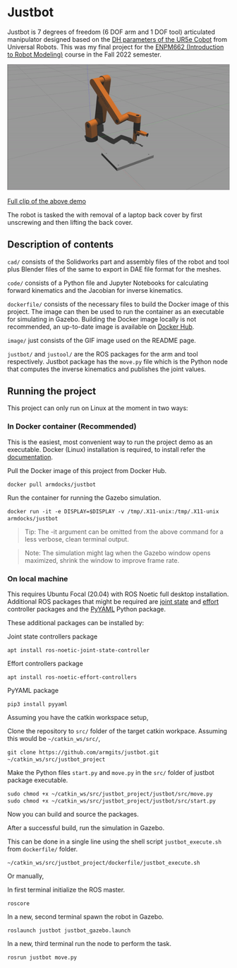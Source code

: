 # Justbot
Justbot is 7 degrees of freedom (6 DOF arm and 1 DOF tool) articulated manipulator designed based on the [DH parameters of the UR5e Cobot](https://www.universal-robots.com/articles/ur/application-installation/dh-parameters-for-calculations-of-kinematics-and-dynamics/#:~:text=0%2C%200%2C%20%2D0.02%5D-,UR5e,-Kinematics) from Universal Robots. This was my final project for the [ENPM662 (Introduction to Robot Modeling)](https://app.testudo.umd.edu/soc/search?courseId=ENPM662&sectionId=&termId=202308&_openSectionsOnly=on&creditCompare=&credits=&courseLevelFilter=ALL&instructor=&_facetoface=on&_blended=on&_online=on&courseStartCompare=&courseStartHour=&courseStartMin=&courseStartAM=&courseEndHour=&courseEndMin=&courseEndAM=&teachingCenter=ALL&_classDay1=on&_classDay2=on&_classDay3=on&_classDay4=on&_classDay5=on) course in the Fall 2022 semester.

<p align="center"><img src="./image/justbot.gif"></p>

[Full clip of the above demo](https://drive.google.com/file/d/1GjaewmEU0MJf0c27nm_vdGoYoIf93K8t/view)

The robot is tasked the with removal of a laptop back cover by first unscrewing and then lifting the back cover.

## Description of contents
`cad/` consists of the Solidworks part and assembly files of the robot and tool plus Blender files of the same to export in DAE file format for the meshes.

`code/` consists of a Python file and Jupyter Notebooks for calculating forward kinematics and the Jacobian for inverse kinematics.

`dockerfile/` consists of the necessary files to build the Docker image of this project. The image can then be used to run the container as an executable for simulating in Gazebo. Building the Docker image locally is not recommended, an up-to-date image is available on [Docker Hub](https://hub.docker.com/r/armdocks/justbot).

`image/` just consists of the GIF image used on the README page.

`justbot/` and `justool/` are the ROS packages for the arm and tool respectively. Justbot package has the `move.py` file which is the Python node that computes the inverse kinematics and publishes the joint values.

## Running the project
This project can only run on Linux at the moment in two ways:
### In Docker container (Recommended)
This is the easiest, most convenient way to run the project demo as an executable. Docker (Linux) installation is required, to install refer the [documentation](https://docs.docker.com/engine/install/).

Pull the Docker image of this project from Docker Hub.
```
docker pull armdocks/justbot
```

Run the container for running the Gazebo simulation.
```
docker run -it -e DISPLAY=$DISPLAY -v /tmp/.X11-unix:/tmp/.X11-unix armdocks/justbot
```
>Tip: The -it argument can be omitted from the above command for a less verbose, clean terminal output.

>Note: The simulation might lag when the Gazebo window opens maximized, shrink the window to improve frame rate.

### On local machine
This requires Ubuntu Focal (20.04) with ROS Noetic full desktop installation. Additional ROS packages that might be required are [joint state](http://wiki.ros.org/joint_state_controller) and [effort](http://wiki.ros.org/effort_controllers) controller packages and the [PyYAML](https://pypi.org/project/PyYAML/) Python package.

These additional packages can be installed by:

Joint state controllers package
```
apt install ros-noetic-joint-state-controller
```
Effort controllers package
```
apt install ros-noetic-effort-controllers
```
PyYAML package
```
pip3 install pyyaml
```
Assuming you have the catkin workspace setup, 

Clone the repository to `src/` folder of the target catkin workpace. Assuming this would be `~/catkin_ws/src/`,
```
git clone https://github.com/armgits/justbot.git ~/catkin_ws/src/justbot_project
```
Make the Python files `start.py` and `move.py` in the `src/` folder of justbot package executable.
```
sudo chmod +x ~/catkin_ws/src/justbot_project/justbot/src/move.py
sudo chmod +x ~/catkin_ws/src/justbot_project/justbot/src/start.py
```
Now you can build and source the packages.

After a successful build, run the simulation in Gazebo. 

This can be done in a single line using the shell script `justbot_execute.sh` from `dockerfile/` folder.
```
~/catkin_ws/src/justbot_project/dockerfile/justbot_execute.sh
```

Or manually,

In first terminal initialize the ROS master.
```
roscore
```
In a new, second terminal spawn the robot in Gazebo.
```
roslaunch justbot justbot_gazebo.launch
```
In a new, third terminal run the node to perform the task.
```
rosrun justbot move.py
```

